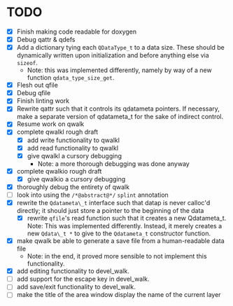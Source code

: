 # TODO

- [x] Finish making code readable for doxygen
- [x] Debug qattr & qdefs
- [x] Add a dictionary tying each `QDataType_t` to a data size. These should be dynamically written upon initialization and before anything else via `sizeof`.
  - Note: this was implemented differently, namely by way of a new function `qdata_type_size_get`.
- [x] Flesh out qfile
- [x] Debug qfile
- [x] Finish linting work
- [x] Rewrite qattr such that it controls its qdatameta pointers. If necessary, make a separate version of qdatameta\_t for the sake of indirect control.
- [x] Resume work on qwalk
- [x] complete qwalkl rough draft
  - [x] add write functionality to qwalkl
  - [x] add read functionality to qwalkl
  - [x] give qwalkl a cursory debugging
    - Note: a more thorough debugging was done anyway
- [x] complete qwalkio rough draft
  - [x] give qwalkio a cursory debugging
- [x] thoroughly debug the entirety of qwalk
- [ ] look into using the `/*@abstract@*/` `splint` annotation
- [x] rewrite the `Qdatameta\_t` interface such that datap is never calloc'd directly; it should just store a pointer to the beginning of the data
  - [x] rewrite `qfile`'s read function such that it creates a new Qdatameta\_t.
    Note: This was implemented differently. Instead, it merely creates a new `Qdata\_t *` to give to the `Qdatameta_t` constructor function.
- [x] make qwalk be able to generate a save file from a human-readable data file 
  - Note: in the end, it proved more sensible to not implement this functionality.
- [x] add editing functionality to devel\_walk.
- [ ] add support for the escape key in devel\_walk.
- [ ] add save/exit functionality to devel\_walk.
- [ ] make the title of the area window display the name of the current layer
